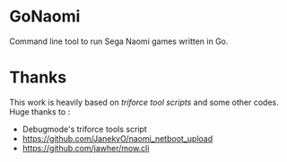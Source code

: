 # GoNaomi

Command line tool to run Sega Naomi games written in Go.

# Thanks

This work is heavily based on *triforce tool scripts* and some other codes.
Huge thanks to :
- Debugmode's triforce tools script
- https://github.com/JanekvO/naomi_netboot_upload
- https://github.com/jawher/mow.cli
